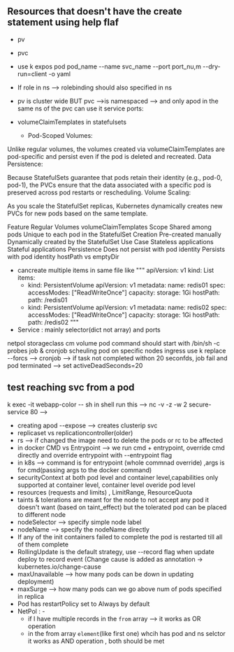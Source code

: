 ## Resources that doesn't have the create statement using help flaf
- pv
- pvc

- use k expos pod pod_name --name svc_name --port port_nu,m --dry-run=client -o yaml
- If role in ns --> rolebinding should also specified in ns
- pv is cluster wide BUT pvc -->is namespaced --> and only  apod in the same ns of the pvc can use it
service ports:
- volumeClaimTemplates in statefulsets
  - Pod-Scoped Volumes:

Unlike regular volumes, the volumes created via volumeClaimTemplates are pod-specific and persist even if the pod is deleted and recreated.
Data Persistence:

Because StatefulSets guarantee that pods retain their identity (e.g., pod-0, pod-1), the PVCs ensure that the data associated with a specific pod is preserved across pod restarts or rescheduling.
Volume Scaling:

As you scale the StatefulSet replicas, Kubernetes dynamically creates new PVCs for new pods based on the same template.

Feature	Regular Volumes	volumeClaimTemplates
Scope	Shared among pods	Unique to each pod in the StatefulSet
Creation	Pre-created manually	Dynamically created by the StatefulSet
Use Case	Stateless applications	Stateful applications
Persistence	Does not persist with pod identity	Persists with pod identity
hostPath vs emptyDir
- cancreate multiple items in same file like
"""
apiVersion: v1
kind: List
items:
  - kind: PersistentVolume
    apiVersion: v1
    metadata:
      name: redis01
    spec:
      accessModes: ["ReadWriteOnce"]
      capacity:
        storage: 1Gi
      hostPath:
        path: /redis01
  - kind: PersistentVolume
    apiVersion: v1
    metadata:
      name: redis02
    spec:
      accessModes: ["ReadWriteOnce"]
      capacity:
        storage: 1Gi
      hostPath:
        path: /redis02
"""
- Service : mainly selector(dict not array) and ports


netpol
storageclass
cm volume
pod command should start with /bin/sh -c
probes
job & cronjob
scheuling pod on specific nodes
ingress
use k replace --forcs -->
cronjob --> if task not completed withon 20 seconfds, job fail and pod terminated --> set activeDeadSeconds=20

## test reaching svc from a pod
k exec -it webapp-color -- sh
in shell run this -->  nc -v -z -w 2 secure-service 80 -->


- creating apod --expose --> creates clusterip svc
- replicaset vs replicationcontroller(older)
- rs --> if changed the image need to delete the pods or rc to be affected
- in docker CMD vs Entrypoint --> we run cmd + entrypoint, override cmd directly and override entrypoint with --entrypoint flag
- in k8s --> command is for entrypoint (whole commnad override) ,args is for cmd(passing args to the docker command)
- securityContext at both pod level and container level,capabilities only supported at container level, container level overide pod level
- resources (requests and limits) , LimitRange, ResourceQuota
- taints & tolerations are meant for the node to not accept any pod  it doesn't want (based on taint_effect) but the tolerated pod can be placed to different node
- nodeSelector --> specify simple node label
- nodeName --> specify the nodeName directly
- If any of the init containers failed to complete the pod is restarted till all of them complete
- RollingUpdate is the default strategy, use --record flag when update deploy to record event (Change cause is added as annotation -> kubernetes.io/change-cause
- maxUnavailable --> how many pods can be down in updating deployment)
- maxSurge --> how many pods can we go above num of pods specified in replica
- Pod has restartPolicy set to Always by default
- NetPol : -
  - if I have multiple records in the `from` array --> it works as OR operation 
  - in the from array `element`(like first one) whcih has pod and ns selctor it works as AND operation , both should be met